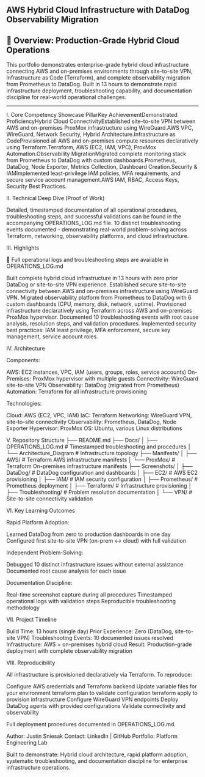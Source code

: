 ## AWS Hybrid Cloud Infrastructure with DataDog Observability Migration

## 🚀 Overview: Production-Grade Hybrid Cloud Operations

This portfolio demonstrates enterprise-grade hybrid cloud infrastructure connecting AWS and on-premises environments through site-to-site VPN, Infrastructure as Code (Terraform), and complete observability migration from Prometheus to DataDog.
Built in 13 hours to demonstrate rapid infrastructure deployment, troubleshooting capability, and documentation discipline for real-world operational challenges.

---

I. Core Competency Showcase
PillarKey AchievementDemonstrated ProficiencyHybrid Cloud ConnectivityEstablished site-to-site VPN between AWS and on-premises ProxMox infrastructure using WireGuard.AWS VPC, WireGuard, Network Security, Hybrid Architecture.Infrastructure as CodeProvisioned all AWS and on-premises compute resources declaratively using Terraform.Terraform, AWS (EC2, IAM, VPC), ProxMox Automation.Observability MigrationMigrated complete monitoring stack from Prometheus to DataDog with custom dashboards.Prometheus, DataDog, Node Exporter, Metrics Collection, Dashboard Creation.Security & IAMImplemented least-privilege IAM policies, MFA requirements, and secure service account management.AWS IAM, RBAC, Access Keys, Security Best Practices.

II. Technical Deep Dive (Proof of Work)

Detailed, timestamped documentation of all operational procedures, troubleshooting steps, and successful validations can be found in the accompanying OPERATIONS_LOG.md file.
10 distinct troubleshooting events documented - demonstrating real-world problem-solving across Terraform, networking, observability platforms, and cloud infrastructure.

III. Highlights

📑 Full operational logs and troubleshooting steps are available in OPERATIONS_LOG.md

Built complete hybrid cloud infrastructure in 13 hours with zero prior DataDog or site-to-site VPN experience.
Established secure site-to-site connectivity between AWS and on-premises infrastructure using WireGuard VPN.
Migrated observability platform from Prometheus to DataDog with 6 custom dashboards (CPU, memory, disk, network, uptime).
Provisioned infrastructure declaratively using Terraform across AWS and on-premises ProxMox hypervisor.
Documented 10 troubleshooting events with root cause analysis, resolution steps, and validation procedures.
Implemented security best practices: IAM least privilege, MFA enforcement, secure key management, service account roles.


IV. Architecture

Components:

AWS: EC2 instances, VPC, IAM (users, groups, roles, service accounts)
On-Premises: ProxMox hypervisor with multiple guests
Connectivity: WireGuard site-to-site VPN
Observability: DataDog (migrated from Prometheus)
Automation: Terraform for all infrastructure provisioning

Technologies:

Cloud: AWS (EC2, VPC, IAM)
IaC: Terraform
Networking: WireGuard VPN, site-to-site connectivity
Observability: Prometheus, DataDog, Node Exporter
Hypervisor: ProxMox
OS: Ubuntu, various Linux distributions

V. Repository Structure
├── README.md
├── Docs/
│   ├── OPERATIONS_LOG.md       # Timestamped troubleshooting and procedures
│   └── Architecture_Diagram    # Infrastructure topology
├── Manifests/
│   ├── AWS/                    # Terraform AWS infrastructure manifests
│   └── ProxMox/                # Terraform On-premises infrastructure manifests
├── Screenshots/
│   ├── DataDog/                # DataDog configuration and dashboards
│   ├── EC2/                    # AWS EC2 provisioning
│   ├── IAM/                    # IAM security configuration
│   ├── Prometheus/             # Prometheus deployment
│   ├── Terraform/              # Infrastructure provisioning
│   ├── Troubleshooting/        # Problem resolution documentation
│   └── VPN/                    # Site-to-site connectivity validation

VI. Key Learning Outcomes

Rapid Platform Adoption:

Learned DataDog from zero to production dashboards in one day
Configured first site-to-site VPN (on-prem ↔ cloud) with full validation

Independent Problem-Solving:

Debugged 10 distinct infrastructure issues without external assistance
Documented root cause analysis for each issue

Documentation Discipline:

Real-time screenshot capture during all procedures
Timestamped operational logs with validation steps
Reproducible troubleshooting methodology


VII. Project Timeline

Build Time: 13 hours (single day)
Prior Experience: Zero (DataDog, site-to-site VPN)
Troubleshooting Events: 10 documented issues resolved
Infrastructure: AWS + on-premises hybrid cloud
Result: Production-grade deployment with complete observability migration

VIII. Reproducibility

All infrastructure is provisioned declaratively via Terraform. To reproduce:

Configure AWS credentials and Terraform backend
Update variable files for your environment
terraform plan to validate configuration
terraform apply to provision infrastructure
Configure WireGuard VPN endpoints
Deploy DataDog agents with provided configurations
Validate connectivity and observability

Full deployment procedures documented in OPERATIONS_LOG.md.

Author: Justin Sniesak
Contact: LinkedIn | GitHub
Portfolio: Platform Engineering Lab

Built to demonstrate: Hybrid cloud architecture, rapid platform adoption, systematic troubleshooting, and documentation discipline for enterprise infrastructure operations.

